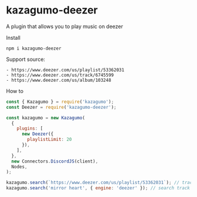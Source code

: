 # kazagumo-deezer
A plugin that allows you to play music on deezer

Install
```
npm i kazagumo-deezer
```

Support source:
```
- https://www.deezer.com/us/playlist/53362031
- https://www.deezer.com/us/track/6745599
- https://www.deezer.com/us/album/103248
```
How to
```js
const { Kazagumo } = require('kazagumo');
const Deezer = require('kazagumo-deezer');

const kazagumo = new Kazagumo(
  {
    plugins: [
      new Deezer({
        playlistLimit: 20
      }),
    ],
  },
  new Connectors.DiscordJS(client),
  Nodes,
);

kazagumo.search(`https://www.deezer.com/us/playlist/53362031`); // track, album, playlist
kazagumo.search('mirror heart', { engine: 'deezer' }); // search track using deezer